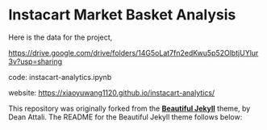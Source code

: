 # Instacart Market Basket Analysis


Here is the data for the project,

https://drive.google.com/drive/folders/14G5oLat7fn2edKwu5p52OlbtjUYlur3v?usp=sharing

code: instacart-analytics.ipynb

website: https://xiaoyuwang1120.github.io/instacart-analytics/



This repository was originally forked from the **[Beautiful Jekyll](https://github.com/daattali/beautiful-jekyll)** theme, by Dean Attali.  The README for the Beautiful Jekyll theme follows below:

